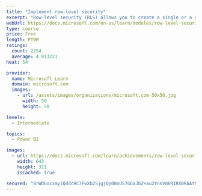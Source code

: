 ```yaml
---
title: "Implement row-level security"
excerpt: "Row-level security (RLS) allows you to create a single or a set of reports that targets data for a specific user. In this module, you will learn how to implement RLS by using either a static or dynamic method and how Microsoft Power BI simplifies testing RLS in Power BI Desktop and Power BI service."
webUrl: https://docs.microsoft.com/en-us/learn/modules/row-level-security-power-bi/
type: course
price: Free
length: PT9M
ratings:
  count: 2254
  average: 4.813221
heat: 54

provider:
  name: Microsoft Learn
  domain: microsoft.com
  images:
    - url: /assets/images/organizations/microsoft.com-50x50.jpg
      width: 50
      height: 50

levels:
  - Intermediate

topics:
  - Power BI

images:
  - url: https://docs.microsoft.com/learn/achievements/row-level-security-power-bi-social.png
    width: 643
    height: 321
    isCached: true

secured: "8rWOGocxmyiQddcHC7FwXb2SjgjQp00oUS7GGaJbZ+au2tnsVm8RIRXBRAAtN3PUH0yEGaXUdz1XRpYvk+kS+OmyfRaX0j8NaibvnN8lW5maNfcr6yMLk+vG0sQHf5gEDNpkhaQcrO6UzYP8j7wxcpQD2Kc7yBiuKJWBdU42ZHS8Loj4nK6+17bTJLJvnMEcrUcsLHlLcfrs11ZbuCynNarbjej+bzQMlUDkXsYLoV1/fFULksiEDCsCNyCTf3jpNFQEtH5zK1v6DiMrzrVR/ekVZM3QYoJa9HpcDoLE0q6nAG5+JnaaW8cp/rgKFHtqX6gnTl78mXGVHSRfSkS5lHSHtjb5b8Euk7y9H1W5laC6ZbA4wrNtB11PGK8fVRfWDpDl8Jrh6p4Ru3FVb/E9zFP4Ut+ezm6W+u64W4CUBck=;2zEleKBbvCofXTFwV6pPIA=="
---
```


